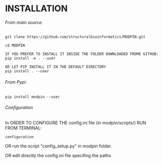 # INSTALLATION
###### From main source:
```
git clone https://github.com/structuralbioinformatics/MODPIN.git

cd MODPIN

IF YOU PREFER TO INSTALL IT INSIDE THE FOLDER DOWNLOADED FROME GITHUB:
pip install -e . --user

OR LET PIP INSTALL IT IN THE DEFAULT DIRECTORY 
pip install . --user

```



###### From Pypi:
```
pip install modpin --user
```

###### Configuration
In ORDER TO CONFIGURE THE config.ini file (in modpin/scripts/)  RUN FROM TERMINAL:
```
configuration
```

OR run the script "config_setup.py" in modpin folder.

OR edit directly the config.ini file specifing the paths
